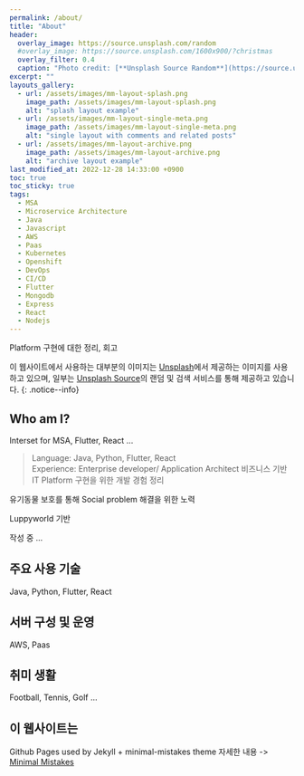```yaml
---
permalink: /about/
title: "About"
header:
  overlay_image: https://source.unsplash.com/random
  #overlay_image: https://source.unsplash.com/1600x900/?christmas
  overlay_filter: 0.4
  caption: "Photo credit: [**Unsplash Source Random**](https://source.unsplash.com)"
excerpt: ""
layouts_gallery:
  - url: /assets/images/mm-layout-splash.png
    image_path: /assets/images/mm-layout-splash.png
    alt: "splash layout example"
  - url: /assets/images/mm-layout-single-meta.png
    image_path: /assets/images/mm-layout-single-meta.png
    alt: "single layout with comments and related posts"
  - url: /assets/images/mm-layout-archive.png
    image_path: /assets/images/mm-layout-archive.png
    alt: "archive layout example"
last_modified_at: 2022-12-28 14:33:00 +0900
toc: true
toc_sticky: true
tags:
  - MSA
  - Microservice Architecture
  - Java
  - Javascript
  - AWS
  - Paas
  - Kubernetes
  - Openshift
  - DevOps
  - CI/CD
  - Flutter
  - Mongodb
  - Express
  - React
  - Nodejs
---
```


Platform 구현에 대한 정리, 회고

이 웹사이트에서 사용하는 대부분의 이미지는 <a href="https://unsplash.com">Unsplash</a>에서 
제공하는 이미지를 사용하고 있으며, 일부는 <a href="https://source.unsplash.com/">Unsplash Source</a>의 랜덤 및 검색 서비스를 통해 제공하고 있습니다.
{: .notice--info}

## Who am I?

Interset for MSA, Flutter, React ...  

> Language: Java, Python, Flutter, React  
> Experience: Enterprise developer/ Application Architect
> 비즈니스 기반 IT Platform 구현을 위한 개발 경험 정리 

 유기동물 보호를 통해 Social problem 해결을 위한 노력 

 Luppyworld 기반

 작성 중 ...

## 주요 사용 기술

Java, Python, Flutter, React

## 서버 구성 및 운영

AWS, Paas

## 취미 생활

Football, Tennis, Golf ... 

## 이 웹사이트는
Github Pages used by Jekyll + minimal-mistakes theme
자세한 내용 ->  [Minimal Mistakes](/blog/minimal-mistakes/)